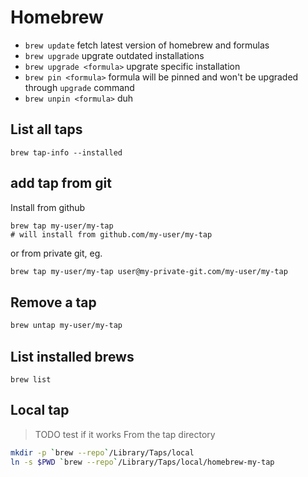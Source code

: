 # Homebrew

- `brew update` fetch latest version of homebrew and formulas
- `brew upgrade` upgrate outdated installations
- `brew upgrade <formula>` upgrate specific installation
- `brew pin <formula>` formula will be pinned and won't be upgraded through
  `upgrade` command
- `brew unpin <formula>` duh

## List all taps

```
brew tap-info --installed
```

## add tap from git
Install from github
```
brew tap my-user/my-tap
# will install from github.com/my-user/my-tap
```

or from private git, eg.
```bash
brew tap my-user/my-tap user@my-private-git.com/my-user/my-tap
```

## Remove a tap
```bash
brew untap my-user/my-tap 
```

## List installed brews
```
brew list
```

## Local tap

> TODO test if it works
From the tap directory
```bash
mkdir -p `brew --repo`/Library/Taps/local
ln -s $PWD `brew --repo`/Library/Taps/local/homebrew-my-tap
```

